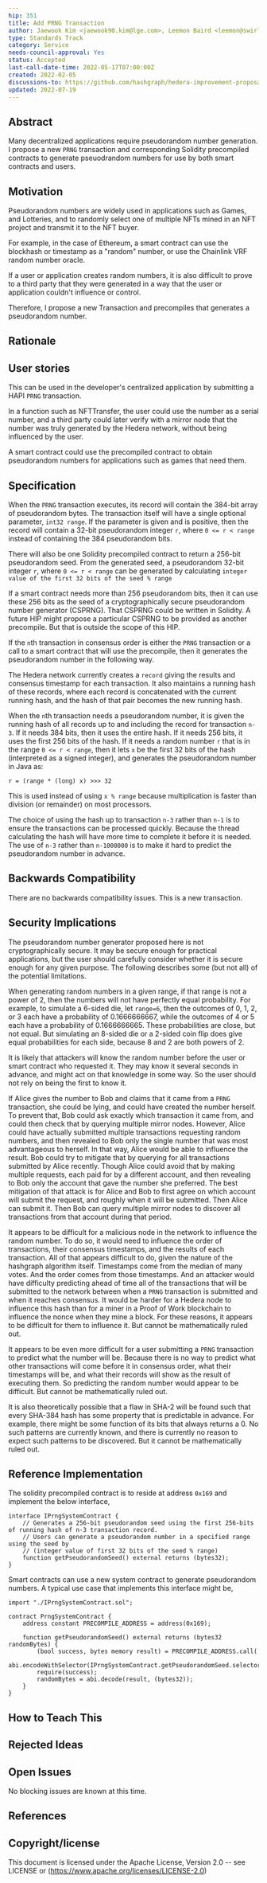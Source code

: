 ```yaml
---
hip: 351
title: Add PRNG Transaction
author: Jaewook Kim <jaewook90.kim@lge.com>, Leemon Baird <leemon@swirlds.com>
type: Standards Track
category: Service
needs-council-approval: Yes
status: Accepted
last-call-date-time: 2022-05-17T07:00:00Z
created: 2022-02-05
discussions-to: https://github.com/hashgraph/hedera-improvement-proposal/discussions/350
updated: 2022-07-19
---
```


## Abstract

Many decentralized applications require pseudorandom number generation.
I propose a new `PRNG` transaction and corresponding Solidity precompiled contracts to generate pseuodrandom numbers for use by both smart contracts and users.

## Motivation

Pseudorandom numbers are widely used in applications such as Games, and Lotteries, and to randomly select one of multiple NFTs mined in an NFT project and transmit it to the NFT buyer.

For example, in the case of Ethereum, a smart contract can use the blockhash or timestamp as a "random" number, or use the Chainlink VRF random number oracle.

If a user or application creates random numbers, it is also difficult to prove to a third party that they were generated in a way that the user or application couldn't influence or control.

Therefore, I propose a new Transaction and precompiles that generates a pseudorandom number.

## Rationale

## User stories

This can be used in the developer's centralized application by submitting a HAPI `PRNG` transaction.

In a function such as NFTTransfer, the user could use the number as a serial number, and a third party could later verify with a mirror node that the number was truly generated by the Hedera network, without being influenced by the user.

A smart contract could use the precompiled contract to obtain pseudorandom numbers for applications such as games that need them.

## Specification

When the `PRNG` transaction executes, its record will contain the 384-bit array of pseudorandom bytes.  The transaction itself will have a single optional parameter, `int32 range`. If the parameter is given and is positive, then the record will contain a 32-bit pseudorandom integer `r`, where `0 <= r < range` instead of containing the 384 pseudorandom bits. 

There will also be one Solidity precompiled contract to return a 256-bit pseudorandom seed. From the generated seed, a pseudorandom 32-bit integer `r`, where `0 <= r < range` can be generated by calculating `integer value of the first 32 bits of the seed % range`

If a smart contract needs more than 256 pseudorandom bits, then it can use these 256 bits as the seed of a cryptographically secure pseudorandom number generator (CSPRNG). That CSPRNG could be written in Solidity. A future HIP might propose a particular CSPRNG to be provided as another precompile. But that is outside the scope of this HIP.

If the `n`th transaction in consensus order is either the `PRNG` transaction or a call to a smart contract that will use the precompile, then it generates the pseudorandom number in the following way.

The Hedera network currently creates a `record` giving the results and consensus timestamp for each transaction. It also maintains a running hash of these records, where each record is concatenated with the current running hash, and the hash of that pair becomes the new running hash. 

When the `n`th transaction needs a pseudorandom number, it is given the running hash of all records up to and including the record for transaction `n-3`.  If it needs 384 bits, then it uses the entire hash. If it needs 256 bits, it uses the first 256 bits of the hash. If it needs a random number `r` that is in the range `0 <= r < range`, then it lets `x` be the first 32 bits of the hash (interpreted as a signed integer), and generates the pseudorandom number in Java as:

`r = (range * (long) x) >>> 32`

This is used instead of using `x % range` because multiplication is faster than division (or remainder) on most processors.

The choice of using  the hash up to transaction `n-3` rather than `n-1` is to ensure the transactions can be processed quickly. Because the thread calculating the hash will have more time to complete it before it is needed.  The use of `n-3` rather than `n-1000000` is to make it hard to predict the pseudorandom number in advance.

## Backwards Compatibility

There are no backwards compatibility issues. This is a new transaction.

## Security Implications

The pseudorandom number generator proposed here is not cryptographically secure. It may be secure enough for practical applications, but the user should carefully consider whether it is secure enough for any given purpose. The following describes some (but not all) of the potential limitations.

When generating random numbers in a given range, if that range is not a power of 2, then the numbers will not have perfectly equal probability. For example, to simulate a 6-sided die, let `range=6`, then the outcomes of 0, 1, 2, or 3 each have a probability of 0.1666666667, while the outcomes of 4 or 5 each have a probability of 0.1666666665. These probabilities are close, but not equal.  But simulating an 8-sided die or a 2-sided coin flip does give equal probabilities for each side, because 8 and 2 are both powers of 2.

It is likely that attackers will know the random number before the user or smart contract who requested it. They may know it several seconds in advance, and might act on that knowledge in some way. So the user should not rely on being the first to know it.

If Alice gives the number to Bob and claims that it came from a `PRNG` transaction, she could be lying, and could have created the number herself. To prevent that, Bob could ask exactly which transaction it came from, and could then check that by querying multiple mirror nodes. However, Alice could have actually submitted multiple transactions requesting random numbers, and then revealed to Bob only the single number that was most advantageous to herself. In that way, Alice would be able to influence the result. Bob could try to mitigate that by querying for all transactions submitted by Alice recently. Though Alice could avoid that by making multiple requests, each paid for by a different account, and then revealing to Bob only the account that gave the number she preferred. The best mitigation of that attack is for Alice and Bob to first agree on which account will submit the request, and roughly when it will be submitted. Then Alice can submit it. Then Bob can query multiple mirror nodes to discover all transactions from that account during that period.

It appears to be difficult for a malicious node in the network to influence the random number. To do so, it would need to influence the order of transactions, their consensus timestamps, and the results of each transaction. All of that appears difficult to do, given the nature of the hashgraph algorithm itself. Timestamps come from the median of many votes. And the order comes from those timestamps. And an attacker would have difficulty predicting ahead of time all of the transactions that will be submitted to the network between when a `PRNG` transaction is submitted and when it reaches consensus.  It would be harder for a Hedera node to influence this hash than for a miner in a Proof of Work blockchain to influence the nonce when they mine a block.  For these reasons, it appears to be difficult for them to influence it. But cannot be mathematically ruled out.

It appears to be even more difficult for a user submitting a `PRNG` transaction to predict what the number will be. Because there is no way to predict what other transactions will come before it in consensus order, what their timestamps will be, and what their records will show as the result of executing them. So predicting the random number would appear to be difficult. But cannot be mathematically ruled out.

It is also theoretically possible that a flaw in SHA-2 will be found such that every SHA-384 hash has some property that is predictable in advance. For example, there might be some function of its bits that always returns a 0.  No such patterns are currently known, and there is currently no reason to expect such patterns to be discovered. But it cannot be mathematically ruled out.

## Reference Implementation

The solidity precompiled contract is to reside at address `0x169` and implement the below interface,

```
interface IPrngSystemContract {
    // Generates a 256-bit pseudorandom seed using the first 256-bits of running hash of n-3 transaction record.
    // Users can generate a pseudorandom number in a specified range using the seed by 
    // (integer value of first 32 bits of the seed % range)
    function getPseudorandomSeed() external returns (bytes32);
}
```

Smart contracts can use a new system contract to generate pseudorandom numbers. A typical use case that implements 
this interface might be,

```
import "./IPrngSystemContract.sol";

contract PrngSystemContract {
    address constant PRECOMPILE_ADDRESS = address(0x169);

    function getPseudorandomSeed() external returns (bytes32 randomBytes) {
        (bool success, bytes memory result) = PRECOMPILE_ADDRESS.call(
            abi.encodeWithSelector(IPrngSystemContract.getPseudorandomSeed.selector));
        require(success);
        randomBytes = abi.decode(result, (bytes32));
    }
}
```

## How to Teach This

## Rejected Ideas

## Open Issues

No blocking issues are known at this time.

## References

## Copyright/license

This document is licensed under the Apache License, Version 2.0 -- see LICENSE or (https://www.apache.org/licenses/LICENSE-2.0)
